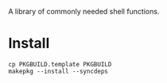 A library of commonly needed shell functions.

# Install

```
cp PKGBUILD.template PKGBUILD
makepkg --install --syncdeps
```
